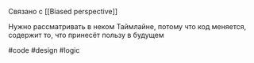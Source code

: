 Связано с [[Biased perspective]]

Нужно рассматривать в неком Таймлайне, потому что код меняется, содержит то, что принесёт пользу в будущем

#code #design #logic